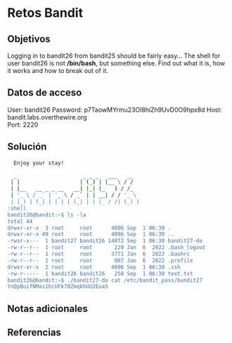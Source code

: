 # Retos Bandit

## Objetivos

Logging in to bandit26 from bandit25 should be fairly easy… The shell for user bandit26 is not **/bin/bash**, but something else. Find out what it is, how it works and how to break out of it.

## Datos de acceso

User: bandit26
Password: p7TaowMYrmu23Ol8hiZh9UvD0O9hpx8d
Host: bandit.labs.overthewire.org  
Port: 2220

## Solución

``` Bash
  Enjoy your stay!

  _                     _ _ _   ___   __
 | |                   | (_) | |__ \ / /
 | |__   __ _ _ __   __| |_| |_   ) / /_
 | '_ \ / _` | '_ \ / _` | | __| / / '_ \
 | |_) | (_| | | | | (_| | | |_ / /| (_) |
:shell
bandit26@bandit:~$ ls -la
total 44
drwxr-xr-x  3 root     root      4096 Sep  1 06:30 .
drwxr-xr-x 49 root     root      4096 Sep  1 06:30 ..
-rwsr-x---  1 bandit27 bandit26 14872 Sep  1 06:30 bandit27-do
-rw-r--r--  1 root     root       220 Jan  6  2022 .bash_logout
-rw-r--r--  1 root     root      3771 Jan  6  2022 .bashrc
-rw-r--r--  1 root     root       807 Jan  6  2022 .profile
drwxr-xr-x  2 root     root      4096 Sep  1 06:30 .ssh
-rw-r-----  1 bandit26 bandit26   258 Sep  1 06:30 text.txt
bandit26@bandit:~$ ./bandit27-do cat /etc/bandit_pass/bandit27
YnQpBuifNMas1hcUFk70ZmqkhUU2EuaS

```

## Notas adicionales

## Referencias